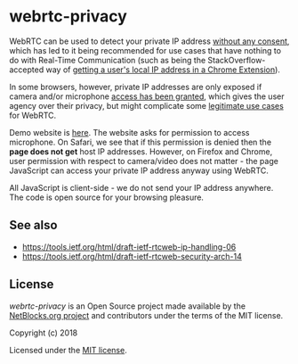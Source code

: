 # webrtc-privacy

WebRTC can be used to detect your private IP address [without any consent](https://security.stackexchange.com/questions/94783/why-is-my-internal-ip-address-private-visible-from-the-internet), which has led to it being recommended for use cases that have nothing to do with Real-Time Communication (such as being the StackOverflow-accepted way of [getting a user's local IP address in a Chrome Extension](https://stackoverflow.com/a/29514292/2989693)).

In some browsers, however, private IP addresses are only exposed if camera and/or microphone [access has been granted](https://bugs.webkit.org/show_bug.cgi?id=176157#c5), which gives the user agency over their privacy, but might complicate some [legitimate use cases](https://bugs.webkit.org/show_bug.cgi?id=174500) for WebRTC.

Demo website is [here](https://ntblk.github.io/webrtc-privacy/). The website asks for permission to access microphone. On Safari, we see that if this permission is denied then the **page does not get** host IP addresses. However, on Firefox and Chrome, user permission with respect to camera/video does not matter - the page JavaScript can access your private IP address anyway using WebRTC.

All JavaScript is client-side - we do not send your IP address anywhere. The code is open source for your browsing pleasure.


## See also

 * https://tools.ietf.org/html/draft-ietf-rtcweb-ip-handling-06
 * https://tools.ietf.org/html/draft-ietf-rtcweb-security-arch-14

## License

_webrtc-privacy_ is an Open Source project made available by the [NetBlocks.org project](https://netblocks.org) and contributors under the terms of the MIT license.

Copyright (c) 2018

Licensed under the [MIT license](LICENSE).
